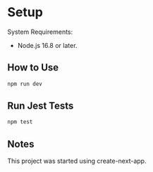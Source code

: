 
# Setup

System Requirements:

- Node.js 16.8 or later.


## How to Use


```bash
npm run dev
```


## Run Jest Tests

```bash
npm test
```

## Notes
This project was started using create-next-app.
